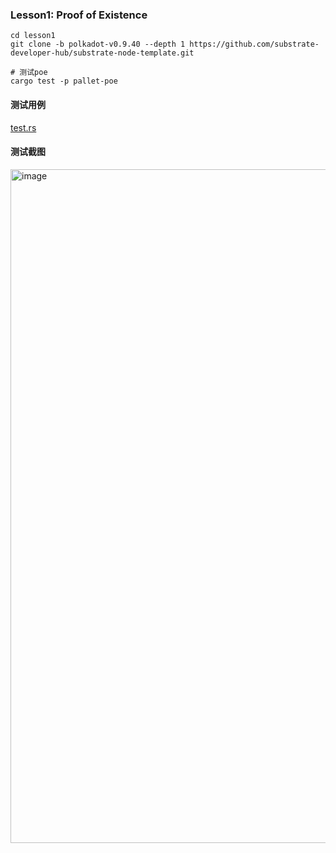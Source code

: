 ### Lesson1: Proof of Existence

```shell
cd lesson1
git clone -b polkadot-v0.9.40 --depth 1 https://github.com/substrate-developer-hub/substrate-node-template.git

# 测试poe
cargo test -p pallet-poe
```

#### 测试用例

[test.rs](https://github.com/dylan-nm/substrate-advnce-learning/blob/main/substrate-node-template/pallets/poe/src/tests.rs)

#### 测试截图

<img width="1078" alt="image" src="https://github.com/dylan-nm/substrate-advnce-learning/assets/41264413/2768dd44-bfd7-41f2-abb0-05e358e19722">


